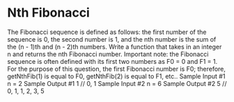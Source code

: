 # Nth Fibonacci

  The Fibonacci sequence is defined as follows: the first number of the sequence
  is 0, the second number is 1, and the nth number is the sum of the (n - 1)th
  and (n - 2)th numbers. Write a function that takes in an integer
  n and returns the nth Fibonacci number.
  Important note: the Fibonacci sequence is often defined with its first two
  numbers as F0 = 0 and F1 = 1. For the purpose of
  this question, the first Fibonacci number is F0; therefore,
  getNthFib(1) is equal to F0, getNthFib(2)
  is equal to F1, etc..
Sample Input #1
n = 2
Sample Output #1
1 // 0, 1
Sample Input #2
n = 6
Sample Output #2
5 // 0, 1, 1, 2, 3, 5